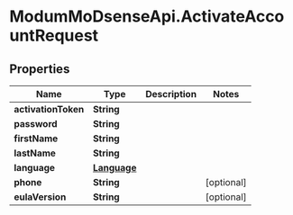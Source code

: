 # ModumMoDsenseApi.ActivateAccountRequest

## Properties

Name | Type | Description | Notes
------------ | ------------- | ------------- | -------------
**activationToken** | **String** |  | 
**password** | **String** |  | 
**firstName** | **String** |  | 
**lastName** | **String** |  | 
**language** | [**Language**](Language.md) |  | 
**phone** | **String** |  | [optional] 
**eulaVersion** | **String** |  | [optional] 


